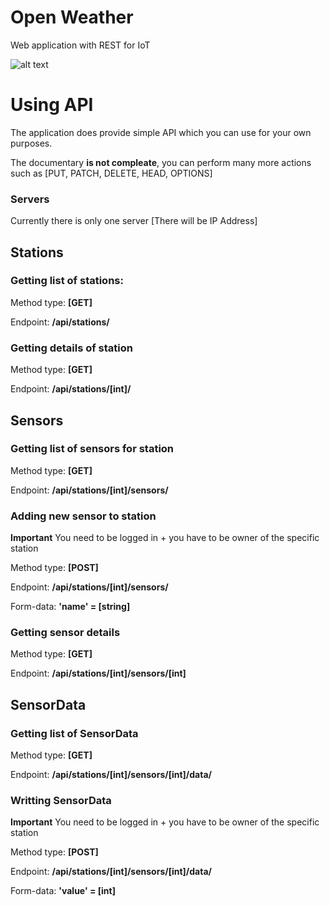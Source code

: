 # Open Weather
Web application with REST for IoT

![alt text](https://i.imgur.com/RKqWR7p.png "img")

# Using API
The application does provide simple API which you can use for your own purposes.

The documentary **is not compleate**, you can perform many more actions such as [PUT, PATCH, DELETE, HEAD, OPTIONS]
### Servers
Currently there is only one server [There will be IP Address]

## Stations
### Getting list of stations:
Method type: **[GET]**

Endpoint: **/api/stations/**


### Getting details of station
Method type: **[GET]**

Endpoint: **/api/stations/[int]/**


## Sensors

### Getting list of sensors for station
Method type: **[GET]**

Endpoint: **/api/stations/[int]/sensors/**

### Adding new sensor to station
**Important** You need to be logged in + you have to be owner of the specific station

Method type: **[POST]**

Endpoint: **/api/stations/[int]/sensors/**

Form-data: **'name' = [string]**

### Getting sensor details
Method type: **[GET]**

Endpoint: **/api/stations/[int]/sensors/[int]**

## SensorData

### Getting list of SensorData
Method type: **[GET]**

Endpoint: **/api/stations/[int]/sensors/[int]/data/**

### Writting SensorData
**Important** You need to be logged in + you have to be owner of the specific station

Method type: **[POST]**

Endpoint: **/api/stations/[int]/sensors/[int]/data/**

Form-data: **'value' = [int]**
